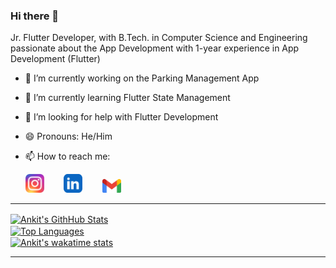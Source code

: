 ### Hi there 👋
Jr. Flutter Developer, with B.Tech. in Computer Science and Engineering passionate about the App Development with 1-year experience in App Development (Flutter)

- 🔭 I’m currently working on the Parking Management App
- 🌱 I’m currently learning Flutter State Management
- 🤔 I’m looking for help with Flutter Development
- 😄 Pronouns: He/Him
- 📫 How to reach me: 

     [<img src="insta.png" width="30">](https://www.instagram.com/s.ankit1140/) &nbsp;&nbsp;&nbsp;&nbsp;&nbsp;&nbsp;
     [<img src="linkedin.png" width="30">](https://www.linkedin.com/in/ankit-singh-012929169/) &nbsp;&nbsp;&nbsp;&nbsp;&nbsp;&nbsp;
     [<img src="gmail.png" width="30">](mailto:s.ankit1140@gmail.com)

<hr>

<a href= "https://github-readme-stats.vercel.app/api?username=nitrotechie&theme=tokyonight"> 
     <img align = "center" src = "https://github-readme-stats.vercel.app/api?username=nitrotechie&theme=tokyonight", alt = "Ankit's GithHub Stats"/>
</a>
<br>




<a href= "https://github-readme-stats.vercel.app/api/top-langs/?username=nitrotechie&layout=compact&theme=tokyonight"> 
     <img align = "center" src = "https://github-readme-stats.vercel.app/api/top-langs/?username=nitrotechie&layout=compact&theme=tokyonight", alt = "Top Languages"/>
</a>
<br>




<a href= "https://github-readme-stats.vercel.app/api/wakatime?username=nitrotechie1140&range=last_7_days&theme=tokyonight"> 
     <img align = "center" src = "https://github-readme-stats.vercel.app/api/wakatime?username=nitrotechie1140&range=last_7_days&theme=tokyonight", alt = "Ankit's wakatime stats"/>
</a>

<hr>

